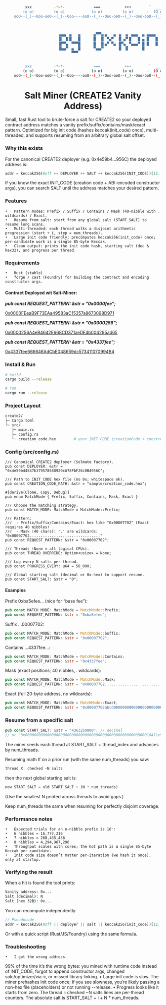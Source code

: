 ```bash
         xxx          -*~*-             ===           +++        `  ___  '        _/7
        (o o)         (o o)            (o o)         (o o)      -  (O o)  -      (o o)
    ooO--(_)--Ooo-ooO--(_)--Ooo----ooO--(_)--Ooo-ooO--(_)--Ooo-ooO--(_)--Ooo-ooO--(_)--Ooo-

                                                    
                                                        
                        ▗▄▄▖ ▄   ▄      ▄▀▀▚▖▄   ▄ ▗▖ ▗▖ ▄▄▄  ▄ ▄▄▄▄  ▗▞▀▚▖ ▄▄▄ 
                        ▐▌ ▐▌█   █      █  ▐▌ ▀▄▀  ▐▌▗▞▘█   █ ▄ █   █ ▐▛▀▀▘█    
                        ▐▛▀▚▖ ▀▀▀█      █  ▐▌▄▀ ▀▄ ▐▛▚▖ ▀▄▄▄▀ █ █   █ ▝▚▄▄▖█    
                        ▐▙▄▞▘ ▄  █      ▀▄▄▞▘      ▐▌ ▐▌      █                 
                              ▀▀▀                                            


         xxx          -*~*-             ===           +++        `  ___  '        _/7
        (o o)         (o o)            (o o)         (o o)      -  (O o)  -      (o o)
    ooO--(_)--Ooo-ooO--(_)--Ooo----ooO--(_)--Ooo-ooO--(_)--Ooo-ooO--(_)--Ooo-ooO--(_)--Ooo-
```

<h1 align="center"> Salt Miner (CREATE2 Vanity Address) </h1>

Small, fast Rust tool to brute-force a salt for CREATE2 so your deployed contract address matches a vanity prefix/suffix/contains/mask/exact pattern.
Optimized for big init code (hashes keccak(init_code) once), multi-threaded, and supports resuming from an arbitrary global salt offset.

### Why this exists
For the canonical CREATE2 deployer (e.g. 0x4e59b4…956C) the deployed address is:
```rust
addr = keccak256(0xff ++ DEPLOYER ++ SALT ++ keccak256(INIT_CODE))[12..32]
```
If you know the exact INIT_CODE (creation code + ABI-encoded constructor args), you can search SALT until the address matches your desired pattern.


### Features
	•	Pattern modes: Prefix / Suffix / Contains / Mask (40-nibble with . wildcards) / Exact.
	•	Resume from salt: start from any global salt (START_SALT) to resume long scans.
	•	Multi-threaded: each thread walks a disjoint arithmetic progression (start + i, step = num_threads).
	•	Large init code friendly: precomputes keccak256(init_code) once; per-candidate work is a single 85-byte Keccak.
	•	Clean output: prints the init code hash, starting salt (dec & hex32), and progress per thread.

### Requirements
	•	Rust (stable)
	•	forge / cast (Foundry) for building the contract and encoding constructor args.

#### Contract Deployed wit Salt-Miner: 
***pub const REQUEST_PATTERN: &str = "0x0000fee";***

[0x0000FEeaB9F73EAa49583aC15357a8673098D971](https://sepolia.basescan.org/address/0x0000FEeaB9F73EAa49583aC15357a8673098D971)

***pub const REQUEST_PATTERN: &str = "0x0000256";***

[0x0000256A4eB4642E668CD371aeDE4b004295ad65](https://sepolia.basescan.org/address/0x0000256A4eB4642E668CD371aeDE4b004295ad65)

***pub const REQUEST_PATTERN: &str = "0x4337fee";***


[0x4337fee666646AdCbE048659dc573411070994B4](https://sepolia.basescan.org/address/0x4337fee666646AdCbE048659dc573411070994B4)

### Install & Run
```bash
# build
cargo build --release

# run
cargo run --release
```

### Project Layout
```bash
create2/
├─ Cargo.toml
└─ src/
   ├─ main.rs
   ├─ config.rs
   └─ creation_code.hex        # your INIT_CODE (creationCode + constructor args)
```

### Config (src/config.rs)
```
/// Canonical CREATE2 deployer (Solmate factory).
pub const DEPLOYER: &str = "0x4e59b44847b379578588920cA78FbF26c0B4956C";

/// Path to INIT_CODE hex file (no 0x; whitespace ok).
pub const CREATION_CODE_PATH: &str = "sample/creation_code.hex";

#[derive(Clone, Copy, Debug)]
pub enum MatchMode { Prefix, Suffix, Contains, Mask, Exact }

/// Choose the matching strategy.
pub const MATCH_MODE: MatchMode = MatchMode::Prefix;

/// Pattern:
///  - Prefix/Suffix/Contains/Exact: hex like "0x00007702" (Exact requires 40 nibbles)
///  - Mask (40 chars): '.' are wildcards: "0x00007702................................"
pub const REQUEST_PATTERN: &str = "0x00007702";

/// Threads (None = all logical CPUs).
pub const THREAD_OVERRIDE: Option<usize> = None;

/// Log every N salts per thread.
pub const PROGRESS_EVERY: u64 = 50_000;

/// Global starting salt (decimal or 0x-hex) to support resume.
pub const START_SALT: &str = "0";
```

#### Examples
Prefix 0xba5efee… (nice for “base fee”):
```rust
pub const MATCH_MODE: MatchMode = MatchMode::Prefix;
pub const REQUEST_PATTERN: &str = "0xba5efee";
```

Suffix …00007702:
```rust
pub const MATCH_MODE: MatchMode = MatchMode::Suffix;
pub const REQUEST_PATTERN: &str = "0x00007702";
```

Contains …4337fee…:
```rust
pub const MATCH_MODE: MatchMode = MatchMode::Contains;
pub const REQUEST_PATTERN: &str = "0x4337fee";
```

Mask (exact positions; 40 nibbles, . wildcards):
```rust
pub const MATCH_MODE: MatchMode = MatchMode::Mask;
pub const REQUEST_PATTERN: &str = "0x00007702................................";
```

Exact (full 20-byte address, no wildcards):
```rust
pub const MATCH_MODE: MatchMode = MatchMode::Exact;
pub const REQUEST_PATTERN: &str = "0x00007702abcd0000000000000000000000000000";
```

### Resume from a specific salt
```rust
pub const START_SALT: &str = "4363250000"; // decimal
// or "0x000000000000000000000000000000000000000000000000000000010411e950"
```
The miner seeds each thread at START_SALT + thread_index and advances by num_threads.

Resuming math
If on a prior run (with the same num_threads) you saw:
```rust
thread X: checked ~N salts
```
then the next global starting salt is:
```rust
new START_SALT = old START_SALT + (N * num_threads)
```

(Use the smallest N printed across threads to avoid gaps.)

Keep num_threads the same when resuming for perfectly disjoint coverage.

### Performance notes
	•	Expected trials for an n-nibble prefix is 16ⁿ:
	•	6 nibbles ≈ 16,777,216
	•	7 nibbles ≈ 268,435,456
	•	8 nibbles ≈ 4,294,967,296
	•	Throughput scales with cores; the hot path is a single 85-byte Keccak per candidate.
	•	Init code size doesn’t matter per-iteration (we hash it once), only at startup.

### Verifying the result
When a hit is found the tool prints:
```bash
Vanity address: 0x...
Salt (decimal): N
Salt (hex 32B): 0x...
```

You can recompute independently:
```rust
// Pseudocode
addr = keccak256(0xff || deployer || salt || keccak256(init_code))[12..32]
```

Or with a quick script (Rust/JS/Foundry) using the same formula.


### Troubleshooting
	•	I got the wrong address.
99% of the time it’s the wrong bytes: you mined with runtime code instead of INIT_CODE, forgot to append constructor args, changed solc/optimizer/via-ir, or missed library linking.
	•	Large init code is slow.
The miner prehashes init code once; if you see slowness, you’re likely passing a non-hex file (placeholders) or not running --release.
	•	Progress looks like it starts from zero.
The thread i: checked ~N salts lines are per-thread counters. The absolute salt is START_SALT + i + N * num_threads.